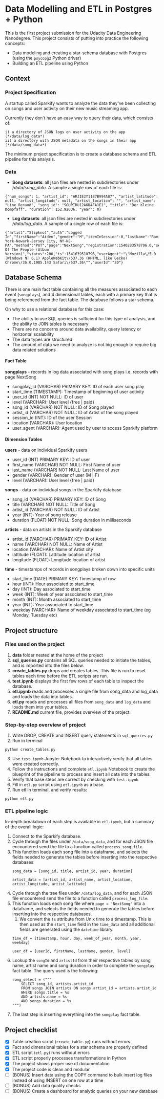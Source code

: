# Data Modelling and ETL in Postgres + Python

This is the first project submission for the Udacity Data Engineering Nanodegree.
This project consists of putting into practice the following concepts:
- Data modeling and creating a star-schema database with Postgres (using the `psycopg2` Python driver) 
- Building an ETL pipeline using Python

## Context

### Project Specification

A startup called Sparkify wants to analyze the data they've been collecting on songs and user activity on their new music streaming app. 

Currently they don't have an easy way to query their data, which consists of:
```
i) a directory of JSON logs on user activity on the app (*/data/log_data*)
ii) a directory with JSON metadata on the songs in their app (*/data/song_data*)
```

The minimum project specification is to create a database schema and ETL pipeline for this analysis.

### Data
- **Song datasets**: all json files are nested in subdirectories under */data/song_data*. A sample a single row of each file is:

```
{"num_songs": 1, "artist_id": "ARJIE2Y1187B994AB7", "artist_latitude": null, "artist_longitude": null, "artist_location": "", "artist_name": "Line Renaud", "song_id": "SOUPIRU12A6D4FA1E1", "title": "Der Kleine Dompfaff", "duration": 152.92036, "year": 0}
```

- **Log datasets**: all json files are nested in subdirectories under */data/log_data*. A sample of a single row of each file is:

```
{"artist":"Slipknot","auth":"Logged In","firstName":"Aiden","gender":"M","itemInSession":0,"lastName":"Ramirez","length":192.57424,"level":"paid","location":"New York-Newark-Jersey City, NY-NJ-PA","method":"PUT","page":"NextSong","registration":1540283578796.0,"sessionId":19,"song":"Opium Of The People (Album Version)","status":200,"ts":1541639510796,"userAgent":"\"Mozilla\/5.0 (Windows NT 6.1) AppleWebKit\/537.36 (KHTML, like Gecko) Chrome\/36.0.1985.143 Safari\/537.36\"","userId":"20"}
```

## Database Schema
There is one main fact table containing all the measures associated to each event (`songplays`), 
and 4 dimensional tables, each with a primary key that is being referenced from the fact table. The database follows a star schema.

On why to use a relational database for this case:
- The ability to use SQL queries is sufficient for this type of analysis, and the ability to JOIN tables is necessary
- There are no concerns around data availability, query latency or horizontal scalability 
- The data types are structured
- The amount of data we need to analyze is not big enough to require big data related solutions


#### Fact Table
**songplays** - records in log data associated with song plays i.e. records with page NextSong
- songplay_id (VARCHAR) PRIMARY KEY: ID of each user song play 
- start_time (TIMESTAMP): Timestamp of beginning of user activity
- user_id (INT) NOT NULL: ID of user
- level (VARCHAR): User level {free | paid}
- song_id (VARCHAR) NOT NULL: ID of Song played
- artist_id (VARCHAR) NOT NULL: ID of Artist of the song played
- session_id (INT): ID of the user Session 
- location (VARCHAR): User location 
- user_agent (VARCHAR): Agent used by user to access Sparkify platform

#### Dimension Tables
**users** - data on individual Sparkify users
- user_id (INT) PRIMARY KEY: ID of user
- first_name (VARCHAR) NOT NULL: First Name of user
- last_name (VARCHAR) NOT NULL: Last Name of user
- gender (VARCHAR): Gender of user {M | F}
- level (VARCHAR): User level {free | paid}

**songs** - data on individual songs in the Sparkify database
- song_id (VARCHAR) PRIMARY KEY: ID of Song
- title (VARCHAR) NOT NULL: Title of Song
- artist_id (VARCHAR) NOT NULL: ID of Artist
- year (INT): Year of song release
- duration (FLOAT) NOT NULL: Song duration in milliseconds

**artists** - data on artists in the Sparkify database
- artist_id (VARCHAR) PRIMARY KEY: ID of Artist
- name (VARCHAR) NOT NULL: Name of Artist
- location (VARCHAR): Name of Artist city
- lattitude (FLOAT): Lattitude location of artist
- longitude (FLOAT): Longitude location of artist

**time** - timestamps of records in songplays broken down into specific units
- start_time (DATE) PRIMARY KEY: Timestamp of row
- hour (INT): Hour associated to start_time
- day (INT): Day associated to start_time
- week (INT): Week of year associated to start_time
- month (INT): Month associated to start_time 
- year (INT): Year associated to start_time
- weekday (VARCHAR): Name of weekday associated to start_time (eg Monday, Tuesday etc)


## Project structure

### Files used on the project

1. **data** folder nested at the home of the project
2. **sql_queries.py** contains all SQL queries needed to initiate the tables, and is imported into the files below.
3. **create_tables.py** drops and creates tables. This file is run to reset tables each time before the ETL scripts are run.
4. **test.ipynb** displays the first few rows of each table to inspect the database.
5. **etl.ipynb** reads and processes a single file from song_data and log_data and loads the data into tables. 
6. **etl.py** reads and processes all files from `song_data` and `log_data` and loads them into your tables. 
7. **README.md** current file, provides overview of the project.

### Step-by-step overview of project

1. Write DROP, CREATE and INSERT query statements in `sql_queries.py`
2. Run in terminal
 ```
python create_tables.py
```
3. Use `test.ipynb` Jupyter Notebook to interactively verify that all tables were created correctly.
4. Follow the instructions and complete `etl.ipynb` Notebook to create the blueprint of the pipeline to process and insert all data into the tables.
5. Verify that base steps are correct by checking with `test.ipynb`
6. Fill in `etl.py` script using `etl.ipynb` as a base.
6. Run etl in terminal, and verify results:
 ```
python etl.py
```

### ETL pipeline logic

In-depth breakdown of each step is available in `etl.ipynb`, but a summary of the overall logic:

1. Connect to the Sparkify database.
2. Cycle through the files under `/data/song_data`, and for each JSON file encountered send the file to a function called `process_song_file`.
3. This function loads each song file into a dataframe, and selects the fields needed to generate the tables before inserting into the respective databases:  
    ```
    song_data = [song_id, title, artist_id, year, duration]
    ```
    ```
    artist_data = [artist_id, artist_name, artist_location, artist_longitude, artist_latitude]
    ``` 
4. Cycle through the tree files under `/data/log_data`, and for each JSON file encountered send the file to a function called `process_log_file`.
5. This function loads each song file where `page = 'NextSong'` into a dataframe, and selects the fields needed to generate the tables before inserting into the respective databases.  
    1. We convert the `ts` attribute from Unix time to a timestamp. This is then used as the `start_time` field in the `time_data` and all additional fields are generated using the `datetime` library. 
    ```
    time_df = [timestamp, hour, day, week_of_year, month, year, weekday]
    ```
    ```
    user_df = [userId, firstName, lastName, gender, level]
    ```
6. Lookup the `songId` and `artistId` from their respective tables by song name, artist name and song duration in order to complete the `songplay` fact table. The query used is the following:
    ```
    song_select = ("""
        SELECT song_id, artists.artist_id
        FROM songs JOIN artists ON songs.artist_id = artists.artist_id
        WHERE songs.title = %s
        AND artists.name = %s
        AND songs.duration = %s
    """)
    ```
7. The last step is inserting everything into the `songplay` fact table.

## Project checklist

  - [x] Table creation script (`create_table.py`) runs without errors
  - [x] Fact and dimensional tables for a star schema are properly defined
  - [x] ETL script (`etl.py`) runs without errors
  - [x] ETL script properly processes transformations in Python 
  - [x] The project shows proper use of documentation
  - [x] The project code is clean and modular
  - [ ] (BONUS) Insert data using the COPY command to bulk insert log files instead of using INSERT on one row at a time
  - [ ] (BONUS) Add data quality checks
  - [ ] (BONUS) Create a dashboard for analytic queries on your new database
